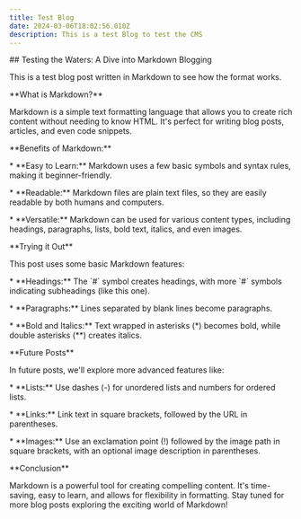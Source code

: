 ```yaml
---
title: Test Blog
date: 2024-03-06T18:02:56.010Z
description: This is a test Blog to test the CMS
---
```

\## Testing the Waters: A Dive into Markdown Blogging



This is a test blog post written in Markdown to see how the format works. 



\*\*What is Markdown?\*\*



Markdown is a simple text formatting language that allows you to create rich content without needing to know HTML. It's perfect for writing blog posts, articles, and even code snippets.



\*\*Benefits of Markdown:\*\*



\* \*\*Easy to Learn:\** Markdown uses a few basic symbols and syntax rules, making it beginner-friendly.

\* \*\*Readable:\** Markdown files are plain text files, so they are easily readable by both humans and computers.

\* \*\*Versatile:\**  Markdown can be used for various content types, including headings, paragraphs, lists, bold text, italics, and even images.



\*\*Trying it Out\*\*



This post uses some basic Markdown features:



\* \*\*Headings:\**  The \`#\` symbol creates headings, with more \`#\` symbols indicating subheadings (like this one).

\* \*\*Paragraphs:\** Lines separated by blank lines become paragraphs.

\* \*\*Bold and Italics:\*\* Text wrapped in asterisks (\*) becomes bold, while double asterisks (\*\*) creates italics.



\*\*Future Posts\*\*



In future posts, we'll explore more advanced features like:



\* \*\*Lists:\**  Use dashes (-) for unordered lists and numbers for ordered lists.

\* \*\*Links:\** Link text in square brackets, followed by the URL in parentheses. 

\* \*\*Images:\**  Use an exclamation point (!) followed by the image path in square brackets, with an optional image description in parentheses.



\*\*Conclusion\*\*



Markdown is a powerful tool for creating compelling content. It's time-saving, easy to learn, and allows for flexibility in formatting. Stay tuned for more blog posts exploring the exciting world of Markdown!

